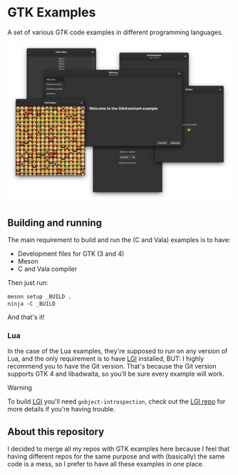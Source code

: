 # GTK Examples

A set of various GTK code examples in different programming languages.

![GTK Examples Banner](banner.png)

## Building and running

The main requirement to build and run the (C and Vala) examples is to have:

  * Development files for GTK (3 and 4)
  * Meson
  * C and Vala compiler

Then just run:

```
meson setup _BUILD .
ninja -C _BUILD
```

And that's it!

### Lua

In the case of the Lua examples, they're supposed to run on any version of Lua, and the only requirement is to have [LGI](https://github.com/lgi-devs/lgi) installed, BUT: I highly recommend you to have the Git version. That's because the Git version supports GTK 4 and libadwaita, so you'll be sure every example will work.

> [!WARNING]
> To build [LGI](https://github.com/lgi-devs/lgi) you'll need `gobject-introspection`, check out the [LGI repo](https://github.com/lgi-devs/lgi) for more details if you're having trouble.

## About this repository

I decided to merge all my repos with GTK examples here because I feel that having different repos for the same purpose and with (basically) the same code is a mess, so I prefer to have all these examples in one place.

